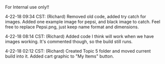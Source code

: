 For Internal use only!!

4-22-18 09:34 CST: (Richard) Removed old code, added try catch for images. Added one example image for pepsi, and black image to catch. Feel free to replace Pepsi.png, just keep name format and dimensions.

4-22-18 08:14 CST: (Richard) Added code I think will work when we have images working. It's commented though, so the build still runs.

4-22-18 02:12 CST: (Richard) Created Topic 5 folder and moved current build into it. Added cart graphic to "My Items" button.

